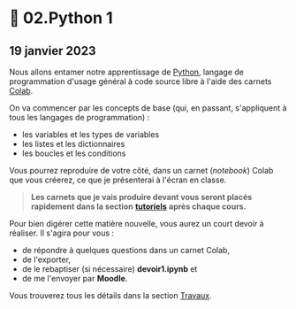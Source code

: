 # 🐍 02.Python 1

## 19 janvier 2023

Nous allons entamer notre apprentissage de [Python](https://fr.wikipedia.org/wiki/Python\_\(langage\)), langage de programmation d'usage général à code source libre à l'aide des carnets [Colab](https://colab.research.google.com/).

On va commencer par les concepts de base (qui, en passant, s'appliquent à tous les langages de programmation) :

* les variables et les types de variables
* les listes et les dictionnaires
* les boucles et les conditions

Vous pourrez reproduire de votre côté, dans un carnet (_notebook_) Colab que vous créerez, ce que je présenterai à l'écran en classe.

> **Les carnets que je vais produire devant vous seront placés rapidement dans la section** [**tutoriels**](00.tutoriels.md) **après chaque cours.**

Pour bien digérer cette matière nouvelle, vous aurez un court devoir à réaliser. Il s'agira pour vous :

* de répondre à quelques questions dans un carnet Colab,
* de l'exporter,
* de le rebaptiser (si nécessaire) **devoir1.ipynb** et
* de me l'envoyer par **Moodle**.

Vous trouverez tous les détails dans la section [Travaux](../travaux/travaux.md#devoir-1).
